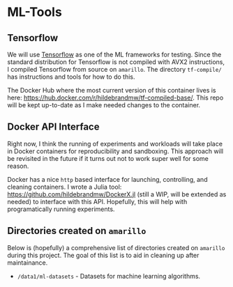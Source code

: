 # ML-Tools

## Tensorflow
We will use [Tensorflow](https://www.tensorflow.org/) as one of the ML frameworks for 
testing. Since the standard distribution for Tensorflow is not compiled with AVX2 
instructions, I compiled Tensorflow from source on `amarillo`. The directory `tf-compile/`
has instructions and tools for how to do this.

The Docker Hub where the most current version of this container lives is
here: <https://hub.docker.com/r/hildebrandmw/tf-compiled-base/>. This repo will be kept 
up-to-date as I make needed changes to the container.

## Docker API Interface
Right now, I think the running of experiments and workloads will take place in Docker 
containers for reproducibility and sandboxing. This approach will be revisited in the future
if it turns out not to work super well for some reason.

Docker has a nice `http` based interface for launching, controlling, and cleaning containers.
I wrote a Julia tool: <https://github.com/hildebrandmw/DockerX.jl> (still a WIP, will be 
extended as needed) to interface with this API. Hopefully, this will help with 
programatically running experiments.

## Directories created on `amarillo`

Below is (hopefully) a comprehensive list of directories created on `amarillo` during
this project. The goal of this list is to aid in cleaning up after maintainance.

* `/data1/ml-datasets` - Datasets for machine learning algorithms.
